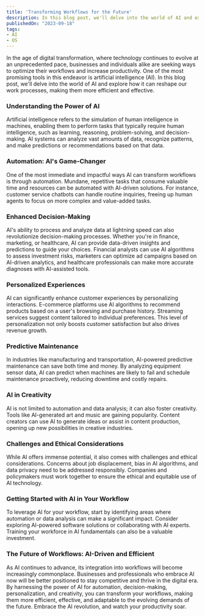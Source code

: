 ```yaml
---
title: 'Transforming Workflows for the Future'
description: In this blog post, we'll delve into the world of AI and explore how it can reshape our work processes, making them more efficient and effective.
publishedOn: "2023-09-18"
tags:
- AI
- OS
---
```


In the age of digital transformation, where technology continues to evolve at an unprecedented pace, businesses and individuals alike are seeking ways to optimize their workflows and increase productivity. One of the most promising tools in this endeavor is artificial intelligence (AI). In this blog post, we'll delve into the world of AI and explore how it can reshape our work processes, making them more efficient and effective.

### Understanding the Power of AI

Artificial intelligence refers to the simulation of human intelligence in machines, enabling them to perform tasks that typically require human intelligence, such as learning, reasoning, problem-solving, and decision-making. AI systems can analyze vast amounts of data, recognize patterns, and make predictions or recommendations based on that data.

### Automation: AI's Game-Changer

One of the most immediate and impactful ways AI can transform workflows is through automation. Mundane, repetitive tasks that consume valuable time and resources can be automated with AI-driven solutions. For instance, customer service chatbots can handle routine inquiries, freeing up human agents to focus on more complex and value-added tasks.

### Enhanced Decision-Making

AI's ability to process and analyze data at lightning speed can also revolutionize decision-making processes. Whether you're in finance, marketing, or healthcare, AI can provide data-driven insights and predictions to guide your choices. Financial analysts can use AI algorithms to assess investment risks, marketers can optimize ad campaigns based on AI-driven analytics, and healthcare professionals can make more accurate diagnoses with AI-assisted tools.

### Personalized Experiences

AI can significantly enhance customer experiences by personalizing interactions. E-commerce platforms use AI algorithms to recommend products based on a user's browsing and purchase history. Streaming services suggest content tailored to individual preferences. This level of personalization not only boosts customer satisfaction but also drives revenue growth.

### Predictive Maintenance

In industries like manufacturing and transportation, AI-powered predictive maintenance can save both time and money. By analyzing equipment sensor data, AI can predict when machines are likely to fail and schedule maintenance proactively, reducing downtime and costly repairs.

### AI in Creativity

AI is not limited to automation and data analysis; it can also foster creativity. Tools like AI-generated art and music are gaining popularity. Content creators can use AI to generate ideas or assist in content production, opening up new possibilities in creative industries.

### Challenges and Ethical Considerations

While AI offers immense potential, it also comes with challenges and ethical considerations. Concerns about job displacement, bias in AI algorithms, and data privacy need to be addressed responsibly. Companies and policymakers must work together to ensure the ethical and equitable use of AI technology.

### Getting Started with AI in Your Workflow

To leverage AI for your workflow, start by identifying areas where automation or data analysis can make a significant impact. Consider exploring AI-powered software solutions or collaborating with AI experts. Training your workforce in AI fundamentals can also be a valuable investment.

### The Future of Workflows: AI-Driven and Efficient

As AI continues to advance, its integration into workflows will become increasingly commonplace. Businesses and professionals who embrace AI now will be better positioned to stay competitive and thrive in the digital era. By harnessing the power of AI for automation, decision-making, personalization, and creativity, you can transform your workflows, making them more efficient, effective, and adaptable to the evolving demands of the future. Embrace the AI revolution, and watch your productivity soar.
